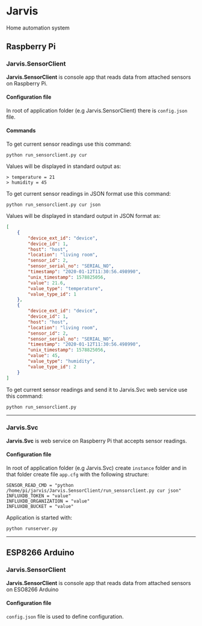 # Jarvis
Home automation system

## Raspberry Pi

### Jarvis.SensorClient

**Jarvis.SensorClient** is console app that reads data from attached sensors on Raspberry Pi.

#### Configuration file
In root of application folder (e.g Jarvis.SensorClient) there is `config.json` file.


#### Commands

To get current sensor readings use this command:

    python run_sensorclient.py cur
    
Values will be displayed in standard output as:

    > temperature = 21
    > humidity = 45

    
To get current sensor readings in JSON format use this command:  

    python run_sensorclient.py cur json
    
Values will be displayed in standard output in JSON format as:

```json
[
    {
        "device_ext_id": "device",
        "device_id": 1,
        "host": "host",
        "location": "living room",
        "sensor_id": 2,
        "sensor_serial_no": "SERIAL_NO",
        "timestamp": "2020-01-12T11:30:56.498990",
        "unix_timestamp": 1578825056,
        "value": 21.6,
        "value_type": "temperature",
        "value_type_id": 1
    },
    {
        "device_ext_id": "device",
        "device_id": 1,
        "host": "host",
        "location": "living room",
        "sensor_id": 2,
        "sensor_serial_no": "SERIAL_NO",
        "timestamp": "2020-01-12T11:30:56.498990",
        "unix_timestamp": 1578825056,
        "value": 45,
        "value_type": "humidity",
        "value_type_id": 2
    }
]
```

To get current sensor readings and send it to Jarvis.Svc web service use this command:

    python run_sensorclient.py

---

### Jarvis.Svc
**Jarvis.Svc** is web service on Raspberry Pi that accepts sensor readings.

#### Configuration file
In root of application folder (e.g Jarvis.Svc) create `instance` folder and in that folder create file `app.cfg` with the following structure:

    SENSOR_READ_CMD = "python /home/pi/jarvis/Jarvis.SensorClient/run_sensorclient.py cur json"
    INFLUXDB_TOKEN = "value"
    INFLUXDB_ORGANIZATION = "value"
    INFLUXDB_BUCKET = "value"

Application is started with:

    python runserver.py

---

## ESP8266 Arduino
### Jarvis.SensorClient

**Jarvis.SensorClient** is console app that reads data from attached sensors on ESO8266 Arduino

#### Configuration file
`config.json` file is used to define configuration.
